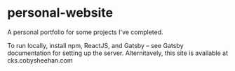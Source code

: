 # personal-website
A personal portfolio for some projects I've completed.

To run locally, install npm, ReactJS, and Gatsby – see Gatsby documentation for setting up the server.
Alternitavely, this site is available at cks.cobysheehan.com
